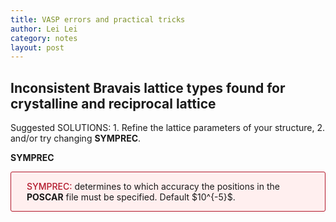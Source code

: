 ```yaml
---
title: VASP errors and practical tricks
author: Lei Lei
category: notes
layout: post
---
```


## Inconsistent Bravais lattice types found for crystalline and reciprocal lattice

Suggested SOLUTIONS:
    1. Refine the lattice parameters of your structure,
    2. and/or try changing **SYMPREC**.

**SYMPREC** 

<div style="border-width: 1px; border-style:solid; border-color: #b2182b; border-radius:3px; background-color: #FFEFEF;">
    <div style="padding-left: 25px; padding-right: 10px;">
        <p>
            <span style="color: #b2182b; font-weight: 550;">SYMPREC:</span> determines to which accuracy the positions in the <b>POSCAR</b> file must be specified. Default $10^{-5}$.
        </p>
    </div>
</div>

